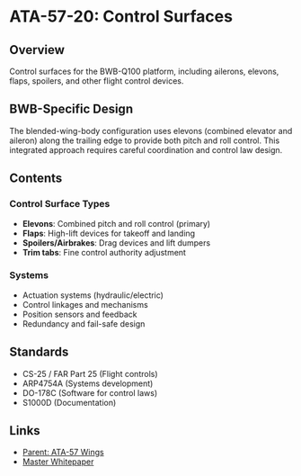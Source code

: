 # ATA-57-20: Control Surfaces

## Overview

Control surfaces for the BWB-Q100 platform, including ailerons, elevons, flaps, spoilers, and other flight control devices.

## BWB-Specific Design

The blended-wing-body configuration uses elevons (combined elevator and aileron) along the trailing edge to provide both pitch and roll control. This integrated approach requires careful coordination and control law design.

## Contents

### Control Surface Types
- **Elevons**: Combined pitch and roll control (primary)
- **Flaps**: High-lift devices for takeoff and landing
- **Spoilers/Airbrakes**: Drag devices and lift dumpers
- **Trim tabs**: Fine control authority adjustment

### Systems
- Actuation systems (hydraulic/electric)
- Control linkages and mechanisms
- Position sensors and feedback
- Redundancy and fail-safe design

## Standards

- CS-25 / FAR Part 25 (Flight controls)
- ARP4754A (Systems development)
- DO-178C (Software for control laws)
- S1000D (Documentation)

## Links

- [Parent: ATA-57 Wings](../)
- [Master Whitepaper](../../../../../../README.md)
